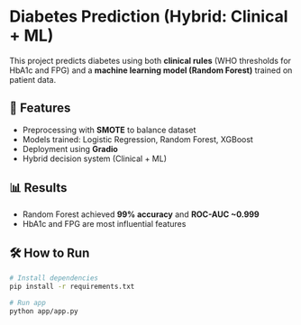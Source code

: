# Diabetes Prediction (Hybrid: Clinical + ML)

This project predicts diabetes using both **clinical rules** (WHO thresholds for HbA1c and FPG) and a **machine learning model (Random Forest)** trained on patient data.

## 🚀 Features
- Preprocessing with **SMOTE** to balance dataset
- Models trained: Logistic Regression, Random Forest, XGBoost
- Deployment using **Gradio**
- Hybrid decision system (Clinical + ML)

## 📊 Results
- Random Forest achieved **99% accuracy** and **ROC-AUC ~0.999**
- HbA1c and FPG are most influential features

## 🛠️ How to Run
```bash
# Install dependencies
pip install -r requirements.txt

# Run app
python app/app.py
